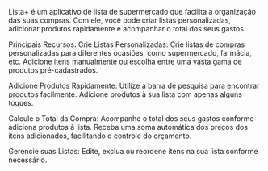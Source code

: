 Lista+ é um aplicativo de lista de supermercado que facilita a organização das suas compras. Com ele, você pode criar listas personalizadas, adicionar produtos rapidamente e acompanhar o total dos seus gastos.

Principais Recursos:
Crie Listas Personalizadas:
Crie listas de compras personalizadas para diferentes ocasiões, como supermercado, farmácia, etc.
Adicione itens manualmente ou escolha entre uma vasta gama de produtos pré-cadastrados.

Adicione Produtos Rapidamente:
Utilize a barra de pesquisa para encontrar produtos facilmente.
Adicione produtos à sua lista com apenas alguns toques.

Calcule o Total da Compra:
Acompanhe o total dos seus gastos conforme adiciona produtos à lista.
Receba uma soma automática dos preços dos itens adicionados, facilitando o controle do orçamento.

Gerencie suas Listas:
Edite, exclua ou reordene itens na sua lista conforme necessário.
